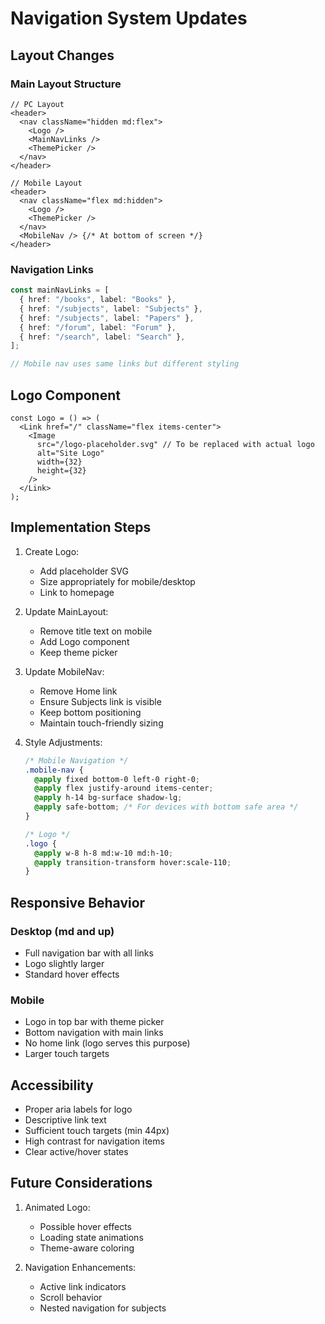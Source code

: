 # Navigation System Updates

## Layout Changes

### Main Layout Structure

```tsx
// PC Layout
<header>
  <nav className="hidden md:flex">
    <Logo />
    <MainNavLinks />
    <ThemePicker />
  </nav>
</header>

// Mobile Layout
<header>
  <nav className="flex md:hidden">
    <Logo />
    <ThemePicker />
  </nav>
  <MobileNav /> {/* At bottom of screen */}
</header>
```

### Navigation Links

```typescript
const mainNavLinks = [
  { href: "/books", label: "Books" },
  { href: "/subjects", label: "Subjects" },
  { href: "/subjects", label: "Papers" },
  { href: "/forum", label: "Forum" },
  { href: "/search", label: "Search" },
];

// Mobile nav uses same links but different styling
```

## Logo Component

```tsx
const Logo = () => (
  <Link href="/" className="flex items-center">
    <Image
      src="/logo-placeholder.svg" // To be replaced with actual logo
      alt="Site Logo"
      width={32}
      height={32}
    />
  </Link>
);
```

## Implementation Steps

1. Create Logo:

   - Add placeholder SVG
   - Size appropriately for mobile/desktop
   - Link to homepage

2. Update MainLayout:

   - Remove title text on mobile
   - Add Logo component
   - Keep theme picker

3. Update MobileNav:

   - Remove Home link
   - Ensure Subjects link is visible
   - Keep bottom positioning
   - Maintain touch-friendly sizing

4. Style Adjustments:

   ```css
   /* Mobile Navigation */
   .mobile-nav {
     @apply fixed bottom-0 left-0 right-0;
     @apply flex justify-around items-center;
     @apply h-14 bg-surface shadow-lg;
     @apply safe-bottom; /* For devices with bottom safe area */
   }

   /* Logo */
   .logo {
     @apply w-8 h-8 md:w-10 md:h-10;
     @apply transition-transform hover:scale-110;
   }
   ```

## Responsive Behavior

### Desktop (md and up)

- Full navigation bar with all links
- Logo slightly larger
- Standard hover effects

### Mobile

- Logo in top bar with theme picker
- Bottom navigation with main links
- No home link (logo serves this purpose)
- Larger touch targets

## Accessibility

- Proper aria labels for logo
- Descriptive link text
- Sufficient touch targets (min 44px)
- High contrast for navigation items
- Clear active/hover states

## Future Considerations

1. Animated Logo:

   - Possible hover effects
   - Loading state animations
   - Theme-aware coloring

2. Navigation Enhancements:
   - Active link indicators
   - Scroll behavior
   - Nested navigation for subjects
